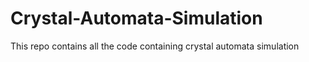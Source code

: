 # Crystal-Automata-Simulation
This repo contains all the code containing crystal automata simulation

